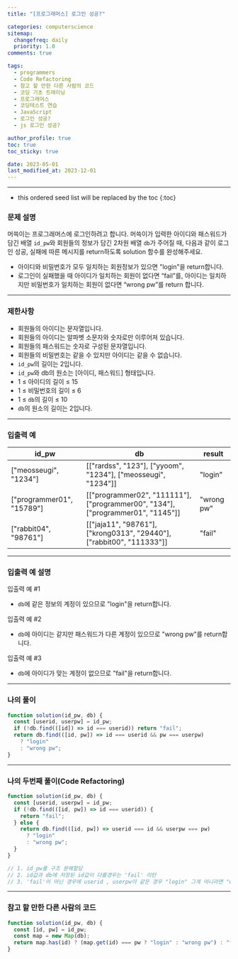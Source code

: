 ```yaml
---
title: "[프로그래머스] 로그인 성공?"

categories: computerscience
sitemap:
  changefreq: daily
  priority: 1.0
comments: true

tags:
  - programmers
  - Code Refactoring
  - 참고 할 만한 다른 사람의 코드
  - 코딩 기초 트레이닝
  - 프로그래머스
  - 코딩테스트 연습
  - JavaScript
  - 로그인 성공?
  - js 로그인 성공?

author_profile: true
toc: true
toc_sticky: true

date: 2023-05-01
last_modified_at: 2023-12-01
---
```


---

<!-- prettier-ignore -->
* this ordered seed list will be replaced by the toc 
{:toc}

### 문제 설명

머쓱이는 프로그래머스에 로그인하려고 합니다. 머쓱이가 입력한 아이디와 패스워드가 담긴 배열 `id_pw`와 회원들의 정보가 담긴 2차원 배열 `db`가 주어질 때, 다음과 같이 로그인 성공, 실패에 따른 메시지를 return하도록 solution 함수를 완성해주세요.

- 아이디와 비밀번호가 모두 일치하는 회원정보가 있으면 "login"을 return합니다.
- 로그인이 실패했을 때 아이디가 일치하는 회원이 없다면 “fail”를, 아이디는 일치하지만 비밀번호가 일치하는 회원이 없다면 “wrong pw”를 return 합니다.

---

### 제한사항

- 회원들의 아이디는 문자열입니다.
- 회원들의 아이디는 알파벳 소문자와 숫자로만 이루어져 있습니다.
- 회원들의 패스워드는 숫자로 구성된 문자열입니다.
- 회원들의 비밀번호는 같을 수 있지만 아이디는 같을 수 없습니다.
- `id_pw`의 길이는 2입니다.
- `id_pw`와 db의 원소는 [아이디, 패스워드] 형태입니다.
- 1 ≤ 아이디의 길이 ≤ 15
- 1 ≤ 비밀번호의 길이 ≤ 6
- 1 ≤ `db`의 길이 ≤ 10
- `db`의 원소의 길이는 2입니다.

---

### 입출력 예

| id_pw                     | db                                                                              | result     |
| ------------------------- | ------------------------------------------------------------------------------- | ---------- |
| ["meosseugi", "1234"]     | [["rardss", "123"], ["yyoom", "1234"], ["meosseugi", "1234"]]                   | "login"    |
| ["programmer01", "15789"] | [["programmer02", "111111"], ["programmer00", "134"], ["programmer01", "1145"]] | "wrong pw" |
| ["rabbit04", "98761"]     | [["jaja11", "98761"], ["krong0313", "29440"], ["rabbit00", "111333"]]           | "fail"     |

---

### **입출력 예 설명**

입출력 예 #1

- `db`에 같은 정보의 계정이 있으므로 "login"을 return합니다.

입출력 예 #2

- `db`에 아이디는 같지만 패스워드가 다른 계정이 있으므로 "wrong pw"를 return합니다.

입출력 예 #3

- `db`에 아이디가 맞는 계정이 없으므로 "fail"을 return합니다.

---

### 나의 풀이

```jsx
function solution(id_pw, db) {
  const [userid, userpw] = id_pw;
  if (!db.find(([id]) => id === userid)) return "fail";
  return db.find(([id, pw]) => id === userid && pw === userpw)
    ? "login"
    : "wrong pw";
}
```

---

### 나의 두번째 풀이(Code Refactoring)

```jsx
function solution(id_pw, db) {
  const [userid, userpw] = id_pw;
  if (!db.find(([id, pw]) => id === userid)) {
    return "fail";
  } else {
    return db.find(([id, pw]) => userid === id && userpw === pw)
      ? "login"
      : "wrong pw";
  }
}

// 1. id_pw를 구조 분해할당
// 2. id값과 db에 저장된 id값이 다를경우는 'fail' 리턴
// 3. 'fail'이 아닌 경우에 userid , userpw이 같은 경우 "login" 그게 아니라면 "wrong pw”를 return
```

---

### 참고 할 만한 다른 사람의 코드

```jsx
function solution(id_pw, db) {
  const [id, pw] = id_pw;
  const map = new Map(db);
  return map.has(id) ? (map.get(id) === pw ? "login" : "wrong pw") : "fail";
}
```
